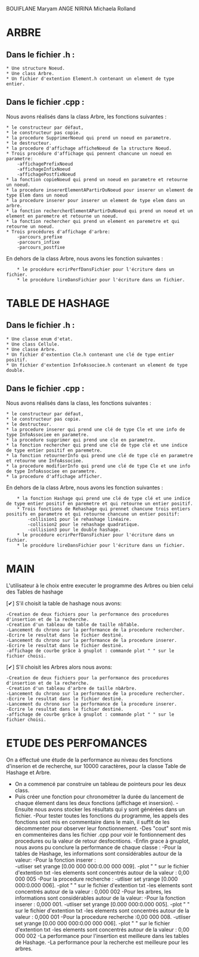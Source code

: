 
BOUIFLANE Maryam
ANGE NIRINA Michaela Rolland

 
ARBRE 
======================

 Dans le fichier .h :
----------------------

	* Une structure Noeud.
	* Une class Arbre.
	* Un fichier d'extention Element.h contenant un element de type entier.

 Dans le fichier .cpp : 
------------------------

Nous avons réalisés dans la class Arbre, les fonctions suivantes :

	* le constructeur par défaut,
	* le constructeur pas copie.
	* la procedure SupprimerNoeud qui prend un noeud en parametre.
	* le destructeur.
	* la procedure d'affichage afficheNoeud de la structure Noeud.
	* Trois procédure d'affichage qui pennent chancune un noeud en parametre:
	    -affichagePrefixNoeud
	    -affichageInfixNoeud
	    -affichagePostfixNoeud
	* la fonction copieNoeud qui prend un noeud en parametre et retourne un noeud.
	* la procedure insererElementAPartirDuNoeud pour inserer un element de type Elem dans un noeud
	* la procedure inserer pour inserer un element de type elem dans un arbre.
	* la fonction rechercherElementAPartirDuNoeud qui prend un noeud et un element en paremetre et retourne un noeud.
	* la fonction rechercher qui prend un element en paremetre et qui retourne un noeud.
	* Trois procédures d'affichage d'arbre: 
	    -parcours_prefixe
	    -parcours_infixe
	    -parcours_postfixe

En dehors de la class Arbre, nous avons les fonction suivantes :

        * le procédure ecrirPerfDansFichier pour l'écriture dans un fichier.
        * le procédure lireDansFichier pour l'écriture dans un fichier.

 
 TABLE DE HASHAGE 
==================================

 Dans le fichier .h :
----------------------

	* Une classe enum d'etat.
	* Une class Cellule.
	* Une classe Arbre.
	* Un fichier d'extention Cle.h contenant une clé de type entier positif.
	* Un fichier d'extention InfoAssociee.h contenant un element de type double.
    
 Dans le fichier .cpp :
-------------------------

Nous avons réalisés dans la class, les fonctions suivantes :

	* le constructeur par défaut,
	* le constructeur pas copie.
	* le destructeur.
	* la procedure inserer qui prend une clé de type Cle et une info de type InfoAssociee en parametre.
	* la procedure supprimer qui prend une cle en parametre.
	* la fonction rechercher qui prend une clé de type clé et une indice de type entier positif en paremetre.
	* la fonction retournerInfo qui prend une clé de type clé en parametre et retourne une InfoAssociee.
	* la procedure modifierInfo qui prend une clé de type Cle et une info de type InfoAssociee en parametre.
	* la procedure d'affichage afficher.

En dehors de la class Arbre, nous avons les fonction suivantes :

        * la fonction Hashage qui prend une clé de type clé et une indice de type entier positif en paremetre et qui retourne un entier positif.
        * Trois fonctions de Rehashage qui prennet chancune trois entiers positifs en parametre et qui retourne chancune un entier positif:
            -collision1 pour le rehashage linéaire.
            -collision2 pour le rehashage quadratique.
            -collision3 pour le double hashage.
        * le procédure ecrirPerfDansFichier pour l'écriture dans un fichier.
        * le procédure lireDansFichier pour l'écriture dans un fichier.
	
MAIN 
====================

L'utilisateur à le choix entre executer le programme des Arbres ou bien celui des Tables de hashage
	
[✔] S'il choisit la table de hashage nous avons:
	
	-Creation de deux fichiers pour la performance des procedures d'insertion et de la recherche.
	-Creation d'un tableau de table de taille nbTable.
	-Lancement du chrono sur la performance de la procedure rechercher.
	-Ecrire le resultat dans le fichier destiné.
	-Lancement du chrono sur la performance de la procedure inserer.
	-Ecrire le resultat dans le fichier destiné.
	-affichage de courbe grâce à gnuplot : commande plot " " sur le fichier choisi.
    
    
[✔] S'il choisit les Arbres alors nous avons:
    
	-Creation de deux fichiers pour la performance des procedures d'insertion et de la recherche.
	-Creation d'un tableau d'arbre de taille nbArbre.
	-Lancement du chrono sur la performance de la procedure rechercher.
	-Ecrire le resultat dans le fichier destiné.
	-Lancement du chrono sur la performance de la procedure inserer.
	-Ecrire le resultat dans le fichier destiné.
	-affichage de courbe grâce à gnuplot : commande plot " " sur le fichier choisi.


ETUDE DES PERFOMANCES
==========================

On a éffectué une étude de la performance au niveau des fonctions d'inserion et de recherche, sur 10000 caractères, pour la classe Table de Hashage et Arbre.

- On a commencé par construire un tableau de pointeurs pour les deux class.
- Puis créer une fonction pour chronométrer la durée du lancement de chaque 
élement dans les deux fonctions (affichage et insersion).
-Ensuite nous avons stocker les résultats qui y sont générées dans un fichier.
-Pour tester toutes les fonctions du programme, les appels des fonctions sont mis en commentaire
dans le main, il suffit de les décommenter pour observer leur fonctionnement.
-Des "cout" sont mis en commenteires dans les fichier .cpp pour voir le fontionnement des procedures 
ou la valeur de retour desfocntions. 
-Enfin grace à gnuplot, nous avons pu conclure la performance de chaque classe :
    -Pour la tables de Hashage, les informations sont considérables autour de la valeur:
        -Pour la fonction inserer :  
            -utliser set yrange [0.00 000 000:0.00 000 009].
            -plot " " sur le fichier d'extention txt
            -les elements sont concentrés autour de la valeur : 0,00 000 005
        -Pour la procedure recherche :
            -utliser set yrange [0.000 000:0.000 006].
            -plot " " sur le fichier d'extention txt
            -les elements sont concentrés autour de la valeur : 0,000 002
    -Pour les arbres, les informations sont considérables autour de la valeur:
        -Pour la fonction inserer : 0,000 001.
            -utliser set yrange [0.000 000:0.000 005].
            -plot " " sur le fichier d'extention txt
            -les elements sont concentrés autour de la valeur : 0,000 001
        -Pour la procedure recherche :0,00 000 008.
            -utliser set yrange [0.00 000 000:0.00 000 006].
            -plot " " sur le fichier d'extention txt
            -les elements sont concentrés autour de la valeur : 0,00 000 002
-La performance pour l'insertion est meilleure dans les tables de Hashage.
-La performance pour la recherche est meilleure pour les arbres.

